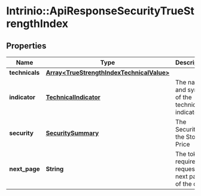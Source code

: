 # Intrinio::ApiResponseSecurityTrueStrengthIndex

## Properties
Name | Type | Description | Notes
------------ | ------------- | ------------- | -------------
**technicals** | [**Array&lt;TrueStrengthIndexTechnicalValue&gt;**](TrueStrengthIndexTechnicalValue.md) |  | [optional] 
**indicator** | [**TechnicalIndicator**](TechnicalIndicator.md) | The name and symbol of the technical indicator | [optional] 
**security** | [**SecuritySummary**](SecuritySummary.md) | The Security of the Stock Price | [optional] 
**next_page** | **String** | The token required to request the next page of the data | [optional] 


